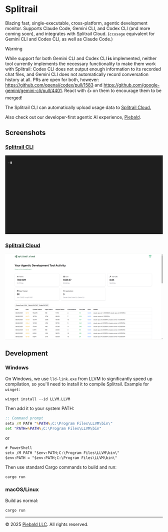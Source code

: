# Splitrail

Blazing fast, single-executable, cross-platform, agentic development monitor.  Supports Claude Code, Gemini CLI, and Codex CLI (and more coming soon), and integrates with Splitrail Cloud.  (`ccusage` equivalent for Gemini CLI and Codex CLI, as well as Claude Code.)

> [!WARNING]
> While support for both Gemini CLI and Codex CLI **is** implemented, neither tool currently implements the necessary functionality to make them work with Splitrail: Codex CLI does not output enough information to its recorded chat files, and Gemini CLI does not automatically record conversation history at all.  PRs are open for both, however: https://github.com/openai/codex/pull/1583 and https://github.com/google-gemini/gemini-cli/pull/4401.  React with :+1: on them to encourage them to be merged!

The Splitrail CLI can automatically upload usage data to [Splitrail Cloud.](https://splitrail.dev)

Also check out our developer-first agentic AI experience, [Piebald](https://piebald.ai/).

## Screenshots

### [Splitrail CLI](https://splitrail.dev)
<img width="750" alt="Screenshot of the Splitrail CLI" src="./screenshots/cli.gif" />

### [Splitrail Cloud](https://splitrail.dev)
<img width="750" alt="Screenshot of Splitrail Cloud" src="./screenshots/cloud.png" />

## Development

### Windows

On Windows, we use `lld-link.exe` from LLVM to significantly speed up compilation, so you'll need to install it to compile Splitrail.  Example for `winget`:

```shell
winget install --id LLVM.LLVM
```

Then add it to your system PATH:
```cmd
:: Command prompt
setx /M PATH "%PATH%;C:\Program Files\LLVM\bin\"
set "PATH=%PATH%;C:\Program Files\LLVM\bin"
```
or
```pwsh
# PowerShell
setx /M PATH "$env:PATH;C:\Program Files\LLVM\bin\"
$env:PATH = "$env:PATH;C:\Program Files\LLVM\bin\"
```

Then use standard Cargo commands to build and run:

```shell
cargo run
```

### macOS/Linux

Build as normal:
```
cargo run
```


-----

© 2025 [Piebald LLC](https://piebald.ai). All rights reserved.
